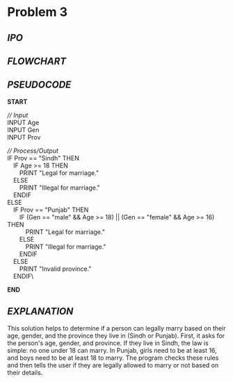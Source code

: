 # Problem 3

## *IPO*

## *FLOWCHART*

## *PSEUDOCODE*

**START**

*// Input*\
INPUT Age\
INPUT Gen\
INPUT Prov

*// Process/Output*\
IF Prov == "Sindh" THEN\
&emsp;IF Age >= 18 THEN\
&emsp;&emsp;PRINT "Legal for marriage."\
&emsp;ELSE\
&emsp;&emsp;PRINT "Illegal for marriage."\
&emsp;ENDIF\
ELSE\
&emsp;IF Prov == "Punjab" THEN\
&emsp;&emsp;IF (Gen == "male" && Age >= 18) || (Gen == "female" && Age >= 16) THEN\
&emsp;&emsp;&emsp;PRINT "Legal for marriage."\
&emsp;&emsp;ELSE\
&emsp;&emsp;&emsp;PRINT "Illegal for marriage."\
&emsp;&emsp;ENDIF\
&emsp;ELSE\
&emsp;&emsp;PRINT "Invalid province."\
&emsp;ENDIF\

**END**

## *EXPLANATION*

This solution helps to determine if a person can legally marry based on their age, gender, and the province they live in (Sindh or Punjab). First, it asks for the person's age, gender, and province. If they live in Sindh, the law is simple: no one under 18 can marry. In Punjab, girls need to be at least 16, and boys need to be at least 18 to marry. The program checks these rules and then tells the user if they are legally allowed to marry or not based on their details.
